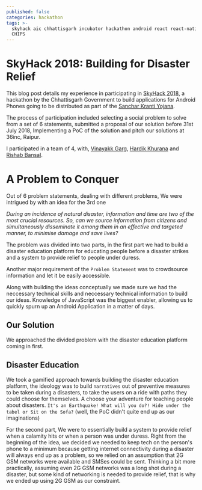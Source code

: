 ```yaml
---
published: false
categories: hackathon
tags: >-
  skyhack aic chhattisgarh incubator hackathon android react react-native SKY
  CHIPS
---
```

# SkyHack 2018: Building for Disaster Relief

This blog post details my experience in participating in [SkyHack 2018](skyhack.36inc.in), a hackathon by the Chhattisgarh Government to build applications for Android Phones going to be distributed as part of the [Sanchar Kranti Yojana](https://navbharattimes.indiatimes.com/business/business-news/micromax-jio-bag-rs-1500-cr-order-from-chhattisgarh-government/articleshow/65830455.cms).

The process of participation included selecting a social problem to solve from a set of 6 statements, submitted a proposal of our solution before 31st July 2018, Implementing a PoC of the solution and pitch our solutions at 36inc, Raipur.

I participated in a team of 4, with, [Vinayakk Garg](https://github.com/vinayakkgarg), [Hardik Khurana](https://github.com/hardik0330) and [Rishab Bansal](https://github.com/rishab-rb).

# A Problem to Conquer

Out of 6 problem statements, dealing with different problems, We were intrigued by with an idea for the 3rd one

_During an incidence of natural disaster, information and time are two of the most crucial resources. So, can we source information from citizens and simultaneously disseminate it among them in an effective and targeted manner, to minimise damage and save lives?_

The problem was divided into two parts, in the first part we had to build a disaster education platform for educating people before a disaster strikes and a system to provide relief to people under duress.

Another major requirement of the `Problem Statement` was to crowdsource information and let it be easily accessible.

Along with building the ideas conceptually we made sure we had the neccessary technical skills and neccessary technical information to build our ideas. Knowledge of JavaScript was the biggest enabler, allowing us to quickly spurn up an Android Application in a matter of days.

## Our Solution

We approached the divided problem with the disaster education platform coming in first.

## Disaster Education

We took a gamified approach towards building the disaster education platform, the ideology was to build `narratives` out of preventive measures to be taken during a disasters, to take the users on a ride with paths they could choose for themselves. A choose your adventure for teaching people about disasters. `It's an Earthquake! What will you do?! Hide under the tabel or Sit on the Sofa?` (well, the PoC didn't quite end up as our imaginations)

For the second part, We were to essentially build a system to provide relief when a calamity hits or when a person was under duress. Right from the beginning of the idea, we decided we needed to keep tech on the person's phone to a minimum because getting internet connectivity during a disaster will always end up as a problem, so we relied on an assumption that 2G GSM networks were available and SMSes could be sent. Thinking a bit more practically, assuming even 2G GSM networks was a long shot during a disaster, but some kind of networking is needed to provide relief, that is why we ended up using 2G GSM as our constraint.   
